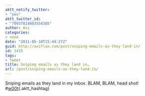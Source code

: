 ```yaml
---
aktt_notify_twitter:
- "yes"
aktt_twitter_id:
- "70937814803554305"
author: Avi
categories:
- none
date: "2011-05-18T15:44:27Z"
guid: http://aviflax.com/post/sniping-emails-as-they-land-in/
id: 1415
tags:
- tweet
title: Sniping emails as they land in…
url: /post/sniping-emails-as-they-land-in/
---
```

Sniping emails as they land in my inbox. BLAM, BLAM, head shot! #[w00t](http://search.twitter.com/search?q=%23w00t){.aktt_hashtag}